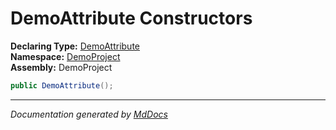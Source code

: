 ﻿<!--  
  <auto-generated>   
    The contents of this file were generated by a tool.  
    Changes to this file may be list if the file is regenerated  
  </auto-generated>   
-->

# DemoAttribute Constructors

**Declaring Type:** [DemoAttribute](../index.md)  
**Namespace:** [DemoProject](../../index.md)  
**Assembly:** DemoProject

```csharp
public DemoAttribute();
```
___

*Documentation generated by [MdDocs](https://github.com/ap0llo/mddocs)*
